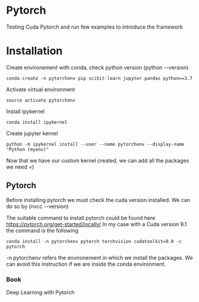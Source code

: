 # Pytorch
Testing Cuda Pytorch and run few examples to introduce the framework

# Installation

Create environement with conda, check python version (python --version)
```
conda create -n pytorchenv pip scikit-learn jupyter pandas python==3.7
```

Activate virtual environment

```
source activate pytorchenv
```

Install ipykernel 
```
conda install ipykernel
```

Create jupyter kernel

```
python -m ipykernel install --user --name pytorchenv --display-name "Python (myenv)"
```
Now that we have our custom kernel created, we can add all the packages we need =)

## Pytorch

Before installing pytorch we must check the cuda version installed. We can do so by (nvcc --version)

The suitable command to install pytorch could be found here https://pytorch.org/get-started/locally/
In my case with a Cuda version 9.1 the command is the following

```
conda install -n pytorchenv pytorch torchvision cudatoolkit=9.0 -c pytorch
```

-n pytorchenv refers the environement in which we install the packages. We can avoid this instruction if we are inside the conda environment. 


### Book

Deep Learning with Pytorch

```
